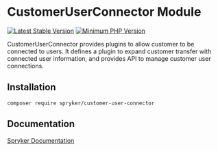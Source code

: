 # CustomerUserConnector Module
[![Latest Stable Version](https://poser.pugx.org/spryker/customer-user-connector/v/stable.svg)](https://packagist.org/packages/spryker/customer-user-connector)
[![Minimum PHP Version](https://img.shields.io/badge/php-%3E%3D%207.4-8892BF.svg)](https://php.net/)

CustomerUserConnector provides plugins to allow customer to be connected to users. It defines a plugin to expand customer transfer with connected user information, and provides API to manage customer user connections.

## Installation

```
composer require spryker/customer-user-connector
```

## Documentation

[Spryker Documentation](https://docs.spryker.com)
